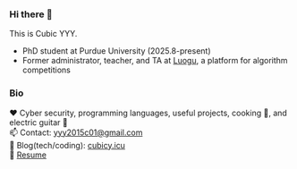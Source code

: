 ### Hi there 👋

This is Cubic YYY. 
- PhD student at Purdue University (2025.8-present)
- Former administrator, teacher, and TA at [Luogu](https://www.luogu.com.cn), a platform for algorithm competitions

### Bio
❤ Cyber security, programming languages, useful projects, cooking 🍳, and electric guitar 🎸  
📫 Contact: yyy2015c01@gmail.com  
📕 Blog(tech/coding): [cubicy.icu](https://cubicy.icu)  
📄 [Resume](https://self.cubicy.icu)  
